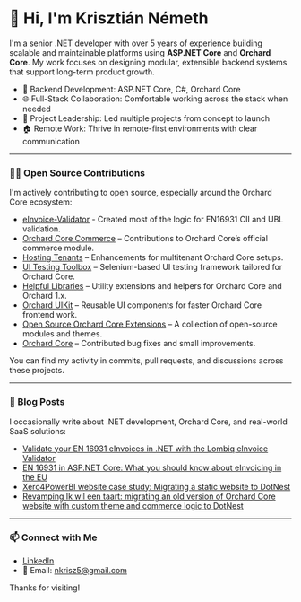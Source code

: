 # 👋 Hi, I'm Krisztián Németh

I'm a senior .NET developer with over 5 years of experience building scalable and maintainable platforms using **ASP.NET Core** and **Orchard Core**. My work focuses on designing modular, extensible backend systems that support long-term product growth.

- 🔧 Backend Development: ASP.NET Core, C#, Orchard Core
- 🌐 Full-Stack Collaboration: Comfortable working across the stack when needed
- 🚀 Project Leadership: Led multiple projects from concept to launch
- 🏠 Remote Work: Thrive in remote-first environments with clear communication

---

### 🧑‍💻 Open Source Contributions

I'm actively contributing to open source, especially around the Orchard Core ecosystem:

- [eInvoice-Validator](https://github.com/Lombiq/eInvoice-Validator) - Created most of the logic for EN16931 CII and UBL validation.
- [Orchard Core Commerce](https://github.com/OrchardCMS/OrchardCore.Commerce) – Contributions to Orchard Core’s official commerce module.
- [Hosting Tenants](https://github.com/Lombiq/Hosting-Tenants) – Enhancements for multitenant Orchard Core setups.
- [UI Testing Toolbox](https://github.com/Lombiq/UI-Testing-Toolbox) – Selenium-based UI testing framework tailored for Orchard Core.
- [Helpful Libraries](https://github.com/Lombiq/Helpful-Libraries) – Utility extensions and helpers for Orchard Core and Orchard 1.x.
- [Orchard UIKit](https://github.com/Lombiq/Orchard-UIKit) – Reusable UI components for faster Orchard Core frontend work.
- [Open Source Orchard Core Extensions](https://github.com/Lombiq/Open-Source-Orchard-Core-Extensions) – A collection of open-source modules and themes.
- [Orchard Core](https://github.com/OrchardCMS/OrchardCore) – Contributed bug fixes and small improvements.


You can find my activity in commits, pull requests, and discussions across these projects.

---

### 📝 Blog Posts

I occasionally write about .NET development, Orchard Core, and real-world SaaS solutions:

- [Validate your EN 16931 eInvoices in .NET with the Lombiq eInvoice Validator](https://orcharddojo.net/blog/validate-your-en-16931-einvoices-in-net-with-the-lombiq-einvoice-validator)
- [EN 16931 in ASP.NET Core: What you should know about eInvoicing in the EU](https://orcharddojo.net/blog/en-16931-in-asp-net-core-what-you-should-know-about-einvoicing-in-the-eu)
- [Xero4PowerBI website case study: Migrating a static website to DotNest](https://dotnest.com/blog/xero4powerbi-website-case-study-migration-to-orchard-core)
- [Revamping Ik wil een taart: migrating an old version of Orchard Core website with custom theme and commerce logic to DotNest](https://dotnest.com/blog/revamping-ik-wil-een-taart-migrating-an-old-version-of-orchard-core-website-with-custom-theme-and-commerce-logic-to-dotnest)

---

### 📫 Connect with Me

- [LinkedIn](https://www.linkedin.com/in/its-krisztian-nemeth)
- 📧 Email: nkrisz5@gmail.com

Thanks for visiting!

